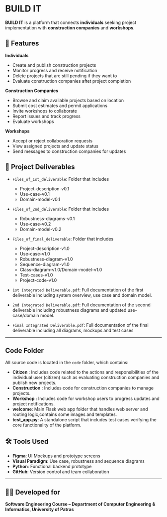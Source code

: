 # BUILD IT

**BUILD IT** is a platform that connects **individuals** seeking project implementation with **construction companies** and **workshops**.

## 🔧 Features
**Individuals** 
- Create and publish construction projects
- Monitor progress and receive notification
- Delete projects that are still pending if they want to
- Evaluate construction companies aftet project completion

**Construction Companies** 
- Browse and claim available projects based on location
- Submit  cost estimates and permit applications
- Invite workshops to collaborate
- Report issues and track progress
- Evaluate workshops

**Workshops** 
- Accept or reject collaboration requests 
- View assigned projects and update status
- Send messages to construction companies for updates

## 📁 Project Deliverables

- `Files_of_1st_deliverable`: Folder that includes
  - Project-description-v0.1
  - Use-case-v0.1 
  - Domain-model-v0.1 
- `Files_of_2nd_deliverable`: Folder that includes
  - Robustness-diagrams-v0.1
  - Use-case-v0.2
  - Domain-model-v0.2
- `Files_of_final_deliverable`: Folder that includes
  - Project-description-v1.0
  - Use-case-v1.0
  - Robustness-diagram-v1.0
  - Sequence-diagram-v1.0
  - Class-diagram-v1.0/Domain-model-v1.0
  - Test-cases-v1.0
  - Project-code-v1.0

- `1st Integrated Deliverable.pdf`: Full documentation of the first deliverable including system overview, use case and domain model.
- `2nd Integrated Deliverable.pdf`: Full documentation of the second deliverable including robustness diagrams and updated use-case/domain model.
- `Final Integrated Deliverable.pdf`: Full documentation of the final deliverable including all diagrams, mockups and test cases

---

## Code Folder
All source code is located in the `code` folder, which contains:  
- **Citizen** :   Includes code related to the actions and responsibilities of the individual user (citizen) such as evaluating construction companies and publish new projects.
- **Construction** :  Includes code for construction companies to manage projects.
- **Workshop** : Includes code for workshop users to progress updates and project notifications.
- **welcome**:  Main Flask web app folder that handles web server and routing logic,contains some images and templates.
- **test_app.py**: A standalone script that includes test cases verifying the core functionality of the platform.


## 🛠️ Tools Used

- **Figma**: UI Mockups and prototype screens
- **Visual Paradigm**: Use case, robustness and sequence diagrams
- **Python**: Functional backend prototype
- **GitHub**: Version control and team collaboration

---

## 👨‍💻 Developed for

**Software Engineering Course – Department of Computer Engineering & Informatics, University of Patras**